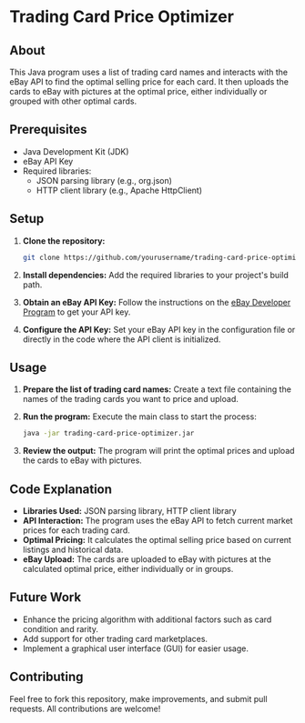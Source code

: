 # Trading Card Price Optimizer

## About

This Java program uses a list of trading card names and interacts with the eBay API to find the optimal selling price for each card. It then uploads the cards to eBay with pictures at the optimal price, either individually or grouped with other optimal cards.

## Prerequisites
- Java Development Kit (JDK)
- eBay API Key
- Required libraries:
  - JSON parsing library (e.g., org.json)
  - HTTP client library (e.g., Apache HttpClient)

## Setup
1. **Clone the repository:**
   ```bash
   git clone https://github.com/yourusername/trading-card-price-optimizer.git
   ```
2. **Install dependencies:**
   Add the required libraries to your project's build path.

3. **Obtain an eBay API Key:**
   Follow the instructions on the [eBay Developer Program](https://developer.ebay.com/signin) to get your API key.

4. **Configure the API Key:**
   Set your eBay API key in the configuration file or directly in the code where the API client is initialized.

## Usage
1. **Prepare the list of trading card names:**
   Create a text file containing the names of the trading cards you want to price and upload.

2. **Run the program:**
   Execute the main class to start the process:
   ```bash
   java -jar trading-card-price-optimizer.jar
   ```

3. **Review the output:**
   The program will print the optimal prices and upload the cards to eBay with pictures.

## Code Explanation
- **Libraries Used:** JSON parsing library, HTTP client library
- **API Interaction:** The program uses the eBay API to fetch current market prices for each trading card.
- **Optimal Pricing:** It calculates the optimal selling price based on current listings and historical data.
- **eBay Upload:** The cards are uploaded to eBay with pictures at the calculated optimal price, either individually or in groups.

## Future Work
- Enhance the pricing algorithm with additional factors such as card condition and rarity.
- Add support for other trading card marketplaces.
- Implement a graphical user interface (GUI) for easier usage.

## Contributing
Feel free to fork this repository, make improvements, and submit pull requests. All contributions are welcome!
